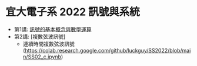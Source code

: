 <H1>宜大電子系 2022 訊號與系統 </H1>

* 第1講: [訊號的基本概念與數學運算](https://colab.research.google.com/github/luckguy/SS2022/blob/main/SS01.ipynb)
* 第2講: [複數弦波訊號]
  * 連續時間複數弦波訊號(https://colab.research.google.com/github/luckguy/SS2022/blob/main/SS02_c.ipynb)
